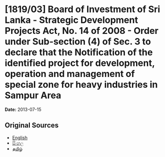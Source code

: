 # [1819/03] Board of Investment of Sri Lanka - Strategic Development Projects Act, No. 14 of 2008 - Order under Sub-section (4) of Sec. 3 to declare that the Notification of the identified project for development, operation and management of special zone for heavy industries in Sampur Area

**Date:** 2013-07-15

## Original Sources

- [English](https://documents.gov.lk/view/extra-gazettes/2013/7/1819-03_E.pdf)
- [සිංහල](https://documents.gov.lk/view/extra-gazettes/2013/7/1819-03_S.pdf)
- [தமிழ்](https://documents.gov.lk/view/extra-gazettes/2013/7/1819-03_T.pdf)
